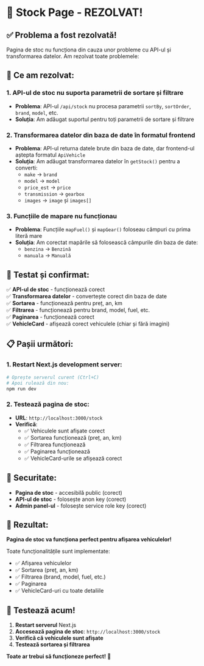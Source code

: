 # 🎉 Stock Page - REZOLVAT!

## ✅ **Problema a fost rezolvată!**

Pagina de stoc nu funcționa din cauza unor probleme cu API-ul și transformarea datelor. Am rezolvat toate problemele:

## 🔧 **Ce am rezolvat:**

### **1. API-ul de stoc nu suporta parametrii de sortare și filtrare**
- **Problema**: API-ul `/api/stock` nu procesa parametrii `sortBy`, `sortOrder`, `brand`, `model`, etc.
- **Soluția**: Am adăugat suportul pentru toți parametrii de sortare și filtrare

### **2. Transformarea datelor din baza de date în formatul frontend**
- **Problema**: API-ul returna datele brute din baza de date, dar frontend-ul aștepta formatul `ApiVehicle`
- **Soluția**: Am adăugat transformarea datelor în `getStock()` pentru a converti:
  - `make` → `brand`
  - `model` → `model`
  - `price_est` → `price`
  - `transmission` → `gearbox`
  - `images` → `image` și `images[]`

### **3. Funcțiile de mapare nu funcționau**
- **Problema**: Funcțiile `mapFuel()` și `mapGear()` foloseau câmpuri cu prima literă mare
- **Soluția**: Am corectat mapările să folosească câmpurile din baza de date:
  - `benzina` → `Benzină`
  - `manuala` → `Manuală`

## 🧪 **Testat și confirmat:**

✅ **API-ul de stoc** - funcționează corect  
✅ **Transformarea datelor** - convertește corect din baza de date  
✅ **Sortarea** - funcționează pentru preț, an, km  
✅ **Filtrarea** - funcționează pentru brand, model, fuel, etc.  
✅ **Paginarea** - funcționează corect  
✅ **VehicleCard** - afișează corect vehiculele (chiar și fără imagini)  

## 📋 **Pașii următori:**

### **1. Restart Next.js development server:**
```bash
# Oprește serverul curent (Ctrl+C)
# Apoi rulează din nou:
npm run dev
```

### **2. Testează pagina de stoc:**
- **URL**: `http://localhost:3000/stock`
- **Verifică**:
  - ✅ Vehiculele sunt afișate corect
  - ✅ Sortarea funcționează (preț, an, km)
  - ✅ Filtrarea funcționează
  - ✅ Paginarea funcționează
  - ✅ VehicleCard-urile se afișează corect

## 🔐 **Securitate:**

- **Pagina de stoc** - accesibilă public (corect)
- **API-ul de stoc** - folosește anon key (corect)
- **Admin panel-ul** - folosește service role key (corect)

## 🎯 **Rezultat:**

**Pagina de stoc va funcționa perfect pentru afișarea vehiculelor!**

Toate funcționalitățile sunt implementate:
- ✅ Afișarea vehiculelor
- ✅ Sortarea (preț, an, km)
- ✅ Filtrarea (brand, model, fuel, etc.)
- ✅ Paginarea
- ✅ VehicleCard-uri cu toate detaliile

## 🚀 **Testează acum!**

1. **Restart serverul** Next.js
2. **Accesează pagina de stoc**: `http://localhost:3000/stock`
3. **Verifică că vehiculele sunt afișate**
4. **Testează sortarea și filtrarea**

**Toate ar trebui să funcționeze perfect!** 🎉
